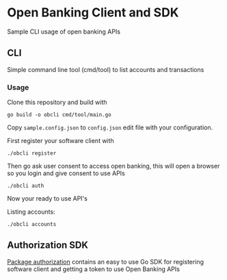 # Open Banking Client and SDK

Sample CLI usage of open banking APIs

## CLI

Simple command line tool (cmd/tool) to list accounts and transactions

### Usage

Clone this repository and build with

`go build -o obcli cmd/tool/main.go`

Copy `sample.config.json` to `config.json` edit file with your configuration.


First register your software client with 

`./obcli register`

Then go ask user consent to access open banking, this will open a browser so you login and give consent to use APIs 

`./obcli auth`

Now your ready to use API's

Listing accounts:

`./obcli accounts`


## Authorization SDK

[Package authorization](https://github.com/jmatosp/obclient/tree/master/authorization) contains an easy to use Go SDK for registering software client and getting a token to use Open Banking APIs

